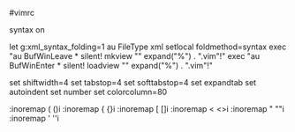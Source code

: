 #vimrc

syntax on

let g:xml_syntax_folding=1
au FileType xml setlocal foldmethod=syntax
exec "au BufWinLeave * silent! mkview \"" expand("%") . ".vim\"!"
exec "au BufWinEnter * silent! loadview \"" expand("%") . ".vim\"!"

set shiftwidth=4
set tabstop=4
set softtabstop=4
set expandtab
set autoindent
set number
set colorcolumn=80

:inoremap ( ()<Esc>i
:inoremap { {}<Esc>i
:inoremap [ []<Esc>i
:inoremap < <><Esc>i
:inoremap " ""<Esc>i
:inoremap ' ''<Esc>i
